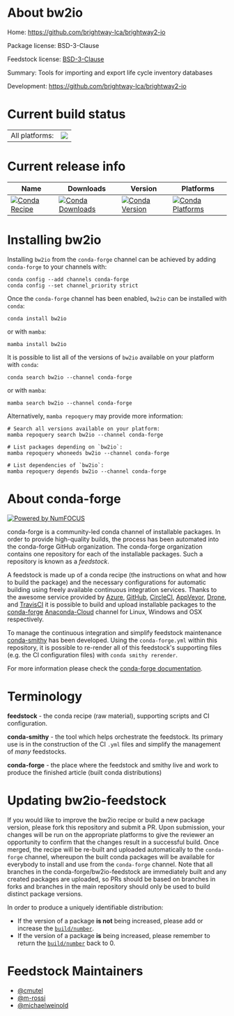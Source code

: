 About bw2io
===========

Home: https://github.com/brightway-lca/brightway2-io

Package license: BSD-3-Clause

Feedstock license: [BSD-3-Clause](https://github.com/conda-forge/bw2io-feedstock/blob/main/LICENSE.txt)

Summary: Tools for importing and export life cycle inventory databases

Development: https://github.com/brightway-lca/brightway2-io

Current build status
====================


<table><tr><td>All platforms:</td>
    <td>
      <a href="https://dev.azure.com/conda-forge/feedstock-builds/_build/latest?definitionId=18207&branchName=main">
        <img src="https://dev.azure.com/conda-forge/feedstock-builds/_apis/build/status/bw2io-feedstock?branchName=main">
      </a>
    </td>
  </tr>
</table>

Current release info
====================

| Name | Downloads | Version | Platforms |
| --- | --- | --- | --- |
| [![Conda Recipe](https://img.shields.io/badge/recipe-bw2io-green.svg)](https://anaconda.org/conda-forge/bw2io) | [![Conda Downloads](https://img.shields.io/conda/dn/conda-forge/bw2io.svg)](https://anaconda.org/conda-forge/bw2io) | [![Conda Version](https://img.shields.io/conda/vn/conda-forge/bw2io.svg)](https://anaconda.org/conda-forge/bw2io) | [![Conda Platforms](https://img.shields.io/conda/pn/conda-forge/bw2io.svg)](https://anaconda.org/conda-forge/bw2io) |

Installing bw2io
================

Installing `bw2io` from the `conda-forge` channel can be achieved by adding `conda-forge` to your channels with:

```
conda config --add channels conda-forge
conda config --set channel_priority strict
```

Once the `conda-forge` channel has been enabled, `bw2io` can be installed with `conda`:

```
conda install bw2io
```

or with `mamba`:

```
mamba install bw2io
```

It is possible to list all of the versions of `bw2io` available on your platform with `conda`:

```
conda search bw2io --channel conda-forge
```

or with `mamba`:

```
mamba search bw2io --channel conda-forge
```

Alternatively, `mamba repoquery` may provide more information:

```
# Search all versions available on your platform:
mamba repoquery search bw2io --channel conda-forge

# List packages depending on `bw2io`:
mamba repoquery whoneeds bw2io --channel conda-forge

# List dependencies of `bw2io`:
mamba repoquery depends bw2io --channel conda-forge
```


About conda-forge
=================

[![Powered by
NumFOCUS](https://img.shields.io/badge/powered%20by-NumFOCUS-orange.svg?style=flat&colorA=E1523D&colorB=007D8A)](https://numfocus.org)

conda-forge is a community-led conda channel of installable packages.
In order to provide high-quality builds, the process has been automated into the
conda-forge GitHub organization. The conda-forge organization contains one repository
for each of the installable packages. Such a repository is known as a *feedstock*.

A feedstock is made up of a conda recipe (the instructions on what and how to build
the package) and the necessary configurations for automatic building using freely
available continuous integration services. Thanks to the awesome service provided by
[Azure](https://azure.microsoft.com/en-us/services/devops/), [GitHub](https://github.com/),
[CircleCI](https://circleci.com/), [AppVeyor](https://www.appveyor.com/),
[Drone](https://cloud.drone.io/welcome), and [TravisCI](https://travis-ci.com/)
it is possible to build and upload installable packages to the
[conda-forge](https://anaconda.org/conda-forge) [Anaconda-Cloud](https://anaconda.org/)
channel for Linux, Windows and OSX respectively.

To manage the continuous integration and simplify feedstock maintenance
[conda-smithy](https://github.com/conda-forge/conda-smithy) has been developed.
Using the ``conda-forge.yml`` within this repository, it is possible to re-render all of
this feedstock's supporting files (e.g. the CI configuration files) with ``conda smithy rerender``.

For more information please check the [conda-forge documentation](https://conda-forge.org/docs/).

Terminology
===========

**feedstock** - the conda recipe (raw material), supporting scripts and CI configuration.

**conda-smithy** - the tool which helps orchestrate the feedstock.
                   Its primary use is in the construction of the CI ``.yml`` files
                   and simplify the management of *many* feedstocks.

**conda-forge** - the place where the feedstock and smithy live and work to
                  produce the finished article (built conda distributions)


Updating bw2io-feedstock
========================

If you would like to improve the bw2io recipe or build a new
package version, please fork this repository and submit a PR. Upon submission,
your changes will be run on the appropriate platforms to give the reviewer an
opportunity to confirm that the changes result in a successful build. Once
merged, the recipe will be re-built and uploaded automatically to the
`conda-forge` channel, whereupon the built conda packages will be available for
everybody to install and use from the `conda-forge` channel.
Note that all branches in the conda-forge/bw2io-feedstock are
immediately built and any created packages are uploaded, so PRs should be based
on branches in forks and branches in the main repository should only be used to
build distinct package versions.

In order to produce a uniquely identifiable distribution:
 * If the version of a package **is not** being increased, please add or increase
   the [``build/number``](https://docs.conda.io/projects/conda-build/en/latest/resources/define-metadata.html#build-number-and-string).
 * If the version of a package **is** being increased, please remember to return
   the [``build/number``](https://docs.conda.io/projects/conda-build/en/latest/resources/define-metadata.html#build-number-and-string)
   back to 0.

Feedstock Maintainers
=====================

* [@cmutel](https://github.com/cmutel/)
* [@m-rossi](https://github.com/m-rossi/)
* [@michaelweinold](https://github.com/michaelweinold/)

